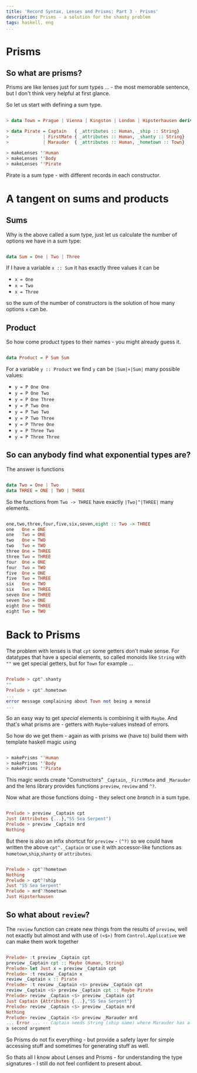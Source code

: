 ```yaml
---
title: 'Record Syntax, Lenses and Prisms: Part 3 - Prisms'
description: Prisms - a solution for the shanty problem
tags: haskell, eng
...
```


Prisms
======

So what are prisms?
-------------------

Prisms are like lenses just for sum types ... - the most memorable sentence, but
I don't think very helpful at first glance.

So let us start with defining a sum type.

<!--

> {-# LANGUAGE TemplateHaskell #-}

> module Pirates where
> import Data.Char (toLower, toUpper)
> import Data.List (intercalate)

> import Control.Lens

> data Human = Attributes { _name :: String, _body :: Body, _age :: Int} deriving (Show)
> data Body = Body { _hat :: Maybe Hat
>                  , _beard :: Maybe Beard
>                  , _torso :: Torso
>                  , _accessories :: [Accessories]}

> data Hat = Tricorne | WideBrimmedHat | Bandana deriving (Show)
> data Torso = Naked | Vest | ShabbyShirt deriving (Show)
> data Accessories = Parrot | Monkey | PegLeg | EyePatch | EarRing | Hook deriving (Show)

> data Beard = Beard Colour BeardType
> instance Show Beard where show (Beard c t) = "an exquisite "++ map toLower (show c)++" "++show t
> data Colour = Black | Red | Blond | White | Brown deriving (Show)
> data BeardType = Moustache | Ladybeard | Goatee | FullBeard deriving (Show)

> instance Show Body where
>   show b = "\t Hat: "  ++show (_hat b)++"\n"
>          ++"\t Beard: "++show (_beard b)++"\n"
>          ++"\t Torso: "++show (_torso b)++"\n"
>          ++"\t Accessories: "++ (intercalate ", " $ map show (_accessories b))


-->

~~~haskell

> data Town = Prague | Vienna | Kingston | London | Hipsterhausen deriving (Show, Eq)

> data Pirate = Captain   { _attributes :: Human, _ship :: String}
>             | FirstMate { _attributes :: Human, _shanty :: String}
>             | Marauder  { _attributes :: Human, _hometown :: Town}

> makeLenses ''Human
> makeLenses ''Body
> makeLenses ''Pirate

~~~

Pirate is a sum type - with different records in each constructor.

A tangent on sums and products
==============================

Sums
----

Why is the above called a sum type, just let us calculate the number of options
we have in a sum type:

~~~haskell

data Sum = One | Two | Three

~~~

If I have a variable `x :: Sum` it has exactly three values it can be

- `x = One`
- `x = Two`
- `x = Three`

so the sum of the number of constructors is the solution of how many options `x`
can be.

Product
-------

So how come product types to their names - you might already guess it.

~~~haskell

data Product = P Sum Sum

~~~

For a variable `y :: Product` we find `y` can be `|Sum|×|Sum|` many possible
values:

- `y = P One One`
- `y = P One Two`
- `y = P One Three`
- `y = P Two One`
- `y = P Two Two`
- `y = P Two Three`
- `y = P Three One`
- `y = P Three Two`
- `y = P Three Three`

So can anybody find what exponential types are?
-----------------------------------------------

The answer is functions

~~~haskell

data Two = One | Two
data THREE = ONE | TWO | THREE

~~~

So the functions from `Two -> THREE` have exactly `|Two|^|THREE|` many elements.

~~~haskell

one,two,three,four,five,six,seven,eight :: Two -> THREE
one   One = ONE
one   Two = ONE
two   One = TWO
two   Two = TWO
three One = THREE
three Two = THREE
four  One = ONE
four  Two = TWO
five  One = ONE
five  Two = THREE
six   One = TWO
six   Two = THREE
seven One = THREE
seven Two = ONE
eight One = THREE
eight Two = TWO

~~~

Back to Prisms
==============

The problem with lenses is that `cpt` some getters don't make sense. For
datatypes that have a special elements, so called monoids like `String` with `""`
we get special getters, but for `Town` for example ...

~~~haskell

Prelude > cpt^.shanty
""
Prelude > cpt^.hometown
...
error message complaining about Town not being a monoid
...

~~~

So an easy way to get *special* elements is combining it with `Maybe`. And
that's what prisms are - getters with `Maybe`-values instead of errors.

So how do we get them - again as with prisms we (have to) build them with
template haskell magic using

~~~haskell

> makePrisms ''Human
> makePrisms ''Body
> makePrisms ''Pirate

~~~

This magic words create "Constructors" `_Captain`, `_FirstMate` and `_Marauder`
and the lens library provides functions `preview`, `review` and `^?`.

<!--

> instance Show Pirate where
>   show (Captain a s)   =  "The infamous Captain "++ a^.name++" of the "++ s ++"\n"
>                        ++ show (a^.body)++"\n"
>                        ++ "\t Age: "++show (a^.age)
>   show (FirstMate a s) =  "Mate "++a^.name++" sings "++s
>                        ++ show (a^.body)++"\n"
>                        ++ "\t Age: "++show (a^.age)
>   show (Marauder a h) =   "Fearsome Pirate "++a^.name++" from "++show h++"\n"
>                        ++ show (a^.body)++"\n"
>                        ++ "\t Age: "++show (a^.age)

> cpt = Captain ( Attributes  "Blackbeard"
>                            ( Body ( Just Tricorne)
>                                   ( Just (Beard Black FullBeard))
>                                     Vest
>                                     [Parrot, PegLeg]
>                                   )
>                             42)
>                 "SS Sea Serpent"

> mt1 = FirstMate { _attributes = Attributes { _name = "Redbeard"
>                                            , _body = Body { _hat   = Just WideBrimmedHat
>                                                           , _beard = Nothing
>                                                           , _torso = Naked
>                                                           , _accessories = [EarRing, Monkey]
>                                                           }
>                                            , _age = 30
>                                            }
>                 , _shanty = "What shall we do with the drunken sailor"
>                 }

> mrd = Marauder { _attributes = Attributes { _name = "Neckbeard"
>                                           , _body = Body { _hat   = Just Bandana
>                                                          , _beard = Just (Beard Brown Goatee)
>                                                          , _torso = ShabbyShirt
>                                                          , _accessories = [EyePatch]
>                                                          }
>                                           , _age = 20
>                                           }
>                , _hometown = Hipsterhausen
>                }

-->

Now what are those functions doing - they select one *branch* in a sum type.

~~~haskell

Prelude > preview _Captain cpt
Just (Attributes {...},"SS Sea Serpent")
Prelude > preview _Captain mrd
Nothing

~~~

But there is also an infix shortcut for `preview` - `(^?)` so we could have
written the above `cpt^._Captain` or use it with accessor-like functions as
`hometown`,`ship`,`shanty` or `attributes`.

~~~haskell

Prelude > cpt^?hometown
Nothing
Prelude > cpt^?ship
Just "SS Sea Serpent"
Prelude > mrd^?hometown
Just Hipsterhausen

~~~

So what about `review`?
-----------------------

The `review` function can create new things from the results of `preview`, well
not exactly but almost and with use of `(<$>)` from `Control.Applicative` we
can make them work together


~~~haskell

Prelude> :t preview _Captain cpt
preview _Captain cpt :: Maybe (Human, String)
Prelude> let Just x = preview _Captain cpt
Prelude> :t review _Captain x
review _Captain x :: Pirate
Prelude> :t review _Captain <$> preview _Captain cpt
review _Captain <$> preview _Captain cpt :: Maybe Pirate
Prelude> review _Captain <$> preview _Captain cpt
Just Captain {Attributes {...},"SS Sea Serpent"}
Prelude> review _Captain <$> preview _Captain mrd
Nothing
Prelude> review _Captain <$> preview _Marauder mrd
... Error ... -- Captain needs String (ship name) where Marauder has a Town as
a second argument

~~~

So Prisms do not fix everything - but provide a safety layer for simple
accessing stuff and sometimes for generating stuff as well.

So thats all I know about Lenses and Prisms - for understanding the type
signatures - I still do not feel confident to present about.

